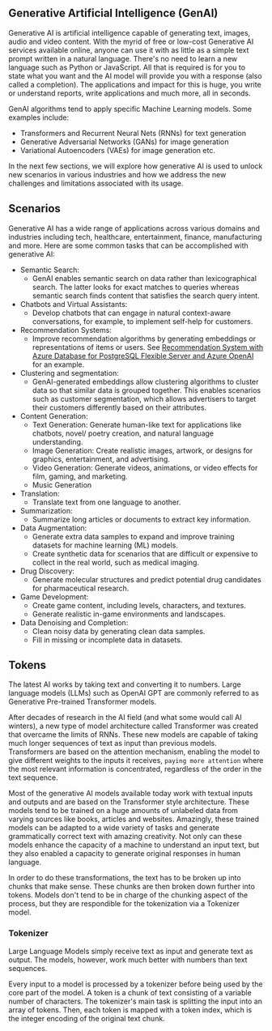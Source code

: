 ## Generative Artificial Intelligence (GenAI)

Generative AI is artificial intelligence capable of generating text, images, audio and video content. With the myrid of free or low-cost Generative AI services available online, anyone can use it with as little as a simple text prompt written in a natural language. There's no need to learn a new language such as Python or JavaScript.  All that is required is for you to state what you want and the AI model will provide you with a response (also called a completion). The applications and impact for this is huge, you write or understand reports, write applications and much more, all in seconds.

GenAI algorithms tend to apply specific Machine Learning models.  Some examples include:

- Transformers and Recurrent Neural Nets (RNNs) for text generation
- Generative Adversarial Networks (GANs) for image generation
- Variational Autoencoders (VAEs) for image generation etc.

In the next few sections, we will explore how generative AI is used to unlock new scenarios in various industries and how we address the new challenges and limitations associated with its usage.

## Scenarios

Generative AI has a wide range of applications across various domains and industries including tech, healthcare, entertainment, finance, manufacturing and more. Here are some common tasks that can be accomplished with generative AI:

- Semantic Search:
  - GenAI enables semantic search on data rather than lexicographical search. The latter looks for exact matches to queries whereas semantic search finds content that satisfies the search query intent.
- Chatbots and Virtual Assistants:
  - Develop chatbots that can engage in natural context-aware conversations, for example, to implement self-help for customers.
- Recommendation Systems:
  - Improve recommendation algorithms by generating embeddings or representations of items or users.  See [Recommendation System with Azure Database for PostgreSQL Flexible Server and Azure OpenAI](https://learn.microsoft.com/en-us/azure/postgresql/flexible-server/generative-ai-recommendation-system) for an example.
- Clustering and segmentation:
  - GenAI-generated embeddings allow clustering algorithms to cluster data so that similar data is grouped together. This enables scenarios such as customer segmentation, which allows advertisers to target their customers differently based on their attributes.
- Content Generation:
  - Text Generation: Generate human-like text for applications like chatbots, novel/ poetry creation, and natural language understanding.
  - Image Generation: Create realistic images, artwork, or designs for graphics, entertainment, and advertising.
  - Video Generation: Generate videos, animations, or video effects for film, gaming, and marketing.
  - Music Generation
- Translation:
  - Translate text from one language to another.
- Summarization:
  - Summarize long articles or documents to extract key information.
- Data Augmentation:
  - Generate extra data samples to expand and improve training datasets for machine learning (ML) models.
  - Create synthetic data for scenarios that are difficult or expensive to collect in the real world, such as medical imaging.
- Drug Discovery:
  - Generate molecular structures and predict potential drug candidates for pharmaceutical research.
- Game Development:
  - Create game content, including levels, characters, and textures.
  - Generate realistic in-game environments and landscapes.
- Data Denoising and Completion:
  - Clean noisy data by generating clean data samples.
  - Fill in missing or incomplete data in datasets.

## Tokens

The latest AI works by taking text and converting it to numbers. Large language models (LLMs) such as OpenAI GPT are commonly referred to as Generative Pre-trained Transformer models.

After decades of research in the AI field (and what some would call AI winters), a new type of model architecture called Transformer was created that overcame the limits of RNNs.  These new models are capable of taking much longer sequences of text as input than previous models. Transformers are based on the attention mechanism, enabling the model to give different weights to the inputs it receives, `paying more attention` where the most relevant information is concentrated, regardless of the order in the text sequence.

Most of the generative AI models available today work with textual inputs and outputs and are based on the Transformer style architecture. These models tend to be trained on a huge amounts of unlabeled data from varying sources like books, articles and websites.  Amazingly, these trained models can be adapted to a wide variety of tasks and generate grammatically correct text with amazing creativity. Not only can these models enhance the capacity of a machine to understand an input text, but they also enabled a capacity to generate original responses in human language.

In order to do these transformations, the text has to be broken up into chunks that make sense. These chunks are then broken down further into tokens.  Models don't tend to be in charge of the chunking aspect of the process, but they are respondible for the tokenization via a Tokenizer model.

### Tokenizer

Large Language Models simply receive text as input and generate text as output. The models, however, work much better with numbers than text sequences.

Every input to a model is processed by a tokenizer before being used by the core part of the model. A token is a chunk of text consisting of a variable number of characters.  The tokenizer's main task is splitting the input into an array of tokens. Then, each token is mapped with a token index, which is the integer encoding of the original text chunk.
